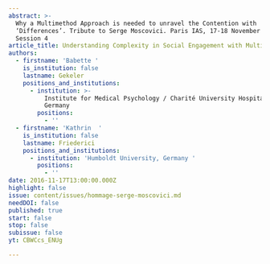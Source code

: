 ```yaml
---
abstract: >-
  Why a Multimethod Approach is needed to unravel the Contention with
  ‘Differences’. Tribute to Serge Moscovici. Paris IAS, 17-18 November 2016 -
  Session 4
article_title: Understanding Complexity in Social Engagement with Multiculturalism
authors:
  - firstname: 'Babette '
    is_institution: false
    lastname: Gekeler
    positions_and_institutions:
      - institution: >-
          Institute for Medical Psychology / Charité University Hospitals,
          Germany
        positions:
          - ''
  - firstname: 'Kathrin  '
    is_institution: false
    lastname: Friederici
    positions_and_institutions:
      - institution: 'Humboldt University, Germany '
        positions:
          - ''
date: 2016-11-17T13:00:00.000Z
highlight: false
issue: content/issues/hommage-serge-moscovici.md
needDOI: false
published: true
start: false
stop: false
subissue: false
yt: CBWCcs_ENUg

---
```

<Youtube yt="CBWCcs_ENUg" caption="Understanding Complexity in Social Engagement with Multiculturalism" start="false" stop="false"></Youtube>

